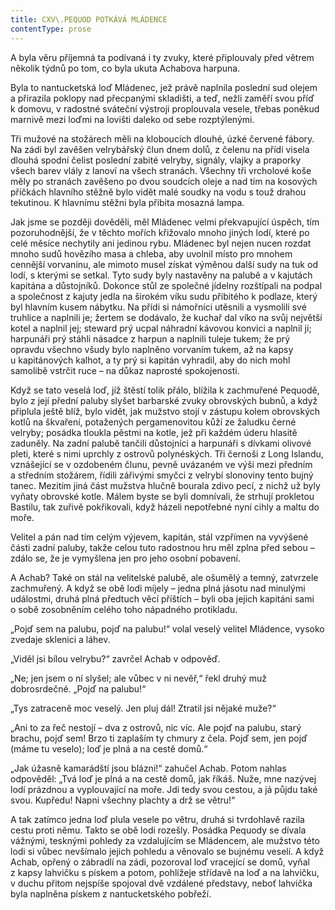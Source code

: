```yaml
---
title: CXV\.PEQUOD POTKÁVÁ MLÁDENCE
contentType: prose
---
```


A byla věru příjemná ta podívaná i ty zvuky, které připlouvaly před větrem několik týdnů po tom, co byla ukuta Achabova harpuna.

Byla to nantucketská loď Mládenec, jež právě naplnila poslední sud olejem a přirazila poklopy nad přecpanými skladišti, a teď, nežli zaměří svou příď k domovu, v radostné sváteční výstroji proplouvala vesele, třebas poněkud marnivě mezi loďmi na lovišti daleko od sebe rozptýlenými.

Tři mužové na stožárech měli na kloboucích dlouhé, úzké červené fábory. Na zádi byl zavěšen velrybářský člun dnem dolů, z čelenu na přídi visela dlouhá spodní čelist poslední zabité velryby, signály, vlajky a praporky všech barev vlály z lanoví na všech stranách. Všechny tři vrcholové koše měly po stranách zavěšeno po dvou soudcích oleje a nad tím na kosových příčkách hlavního stěžně bylo vidět malé soudky na vodu s touž drahou tekutinou. K hlavnímu stěžni byla přibita mosazná lampa.

Jak jsme se později dověděli, měl Mládenec velmi překvapující úspěch, tím pozoruhodnější, že v těchto mořích křižovalo mnoho jiných lodí, které po celé měsíce nechytily ani jedinou rybu. Mládenec byl nejen nucen rozdat mnoho sudů hovězího masa a chleba, aby uvolnil místo pro mnohem cennější vorvaninu, ale mimoto musel získat výměnou další sudy na tuk od lodí, s kterými se setkal. Tyto sudy byly nastavěny na palubě a v kajutách kapitána a důstojníků. Dokonce stůl ze společné jídelny rozštípali na podpal a společnost z kajuty jedla na širokém víku sudu přibitého k podlaze, který byl hlavním kusem nábytku. Na přídi si námořníci utěsnili a vysmolili své truhlice a naplnili je; žertem se dodávalo, že kuchař dal víko na svůj největší kotel a naplnil jej; steward prý ucpal náhradní kávovou konvici a naplnil ji; harpunáři prý stáhli násadce z harpun a naplnili tuleje tukem; že prý opravdu všechno všudy bylo naplněno vorvaním tukem, až na kapsy u kapitánových kalhot, a ty prý si kapitán vyhradil, aby do nich mohl samolibě vstrčit ruce – na důkaz naprosté spokojenosti.

Když se tato veselá loď, jíž štěstí tolik přálo, blížila k zachmuřené Pequodě, bylo z její přední paluby slyšet barbarské zvuky obrovských bubnů, a když připlula ještě blíž, bylo vidět, jak mužstvo stojí v zástupu kolem obrovských kotlů na škvaření, potažených pergamenovitou kůží ze žaludku černé velryby; posádka tloukla pěstmi na kotle, jež při každém úderu hlasitě zaduněly. Na zadní palubě tančili důstojníci a harpunáři s dívkami olivové pleti, které s nimi uprchly z ostrovů polynéských. Tři černoši z Long Islandu, vznášející se v ozdobeném člunu, pevně uvázaném ve výši mezi předním a středním stožárem, řídili zářivými smyčci z velrybí slonoviny tento bujný tanec. Mezitím jiná část mužstva hlučně bourala zdivo pecí, z nichž už byly vyňaty obrovské kotle. Málem byste se byli domnívali, že strhují prokletou Bastilu, tak zuřivě pokřikovali, když házeli nepotřebné nyní cihly a maltu do moře.

Velitel a pán nad tím celým výjevem, kapitán, stál vzpřímen na vyvýšené části zadní paluby, takže celou tuto radostnou hru měl zplna před sebou – zdálo se, že je vymyšlena jen pro jeho osobní pobavení.

A Achab? Také on stál na velitelské palubě, ale ošumělý a temný, zatvrzele zachmuřený. A když se obě lodi míjely – jedna plná jásotu nad minulými událostmi, druhá plná předtuch věcí příštích – byli oba jejich kapitáni sami o sobě zosobněním celého toho nápadného protikladu.

„Pojď sem na palubu, pojď na palubu!“ volal veselý velitel Mládence, vysoko zvedaje sklenici a láhev.

„Viděl jsi bílou velrybu?“ zavrčel Achab v odpověď.

„Ne; jen jsem o ní slyšel; ale vůbec v ni nevěř,“ řekl druhý muž dobrosrdečné. „Pojď na palubu!“

„Tys zatraceně moc veselý. Jen pluj dál! Ztratil jsi nějaké muže?“

„Ani to za řeč nestojí – dva z ostrovů, nic víc. Ale pojď na palubu, starý brachu, pojď sem! Brzo ti zaplaším ty chmury z čela. Pojď sem, jen pojď (máme tu veselo); loď je plná a na cestě domů.“

„Jak úžasně kamarádští jsou blázni!“ zahučel Achab. Potom nahlas odpověděl: „Tvá loď je plná a na cestě domů, jak říkáš. Nuže, mne nazývej lodí prázdnou a vyplouvající na moře. Jdi tedy svou cestou, a já půjdu také svou. Kupředu! Napni všechny plachty a drž se větru!“

A tak zatímco jedna loď plula vesele po větru, druhá si tvrdohlavě razila cestu proti němu. Takto se obě lodi rozešly. Posádka Pequody se dívala vážnými, tesknými pohledy za vzdalujícím se Mládencem, ale mužstvo této lodi si vůbec nevšímalo jejich pohledu a věnovalo se bujnému veselí. A když Achab, opřený o zábradlí na zádi, pozoroval loď vracející se domů, vyňal z kapsy lahvičku s pískem a potom, pohlížeje střídavě na loď a na lahvičku, v duchu přitom nejspíše spojoval dvě vzdálené představy, neboť lahvička byla naplněna pískem z nantucketského pobřeží.
